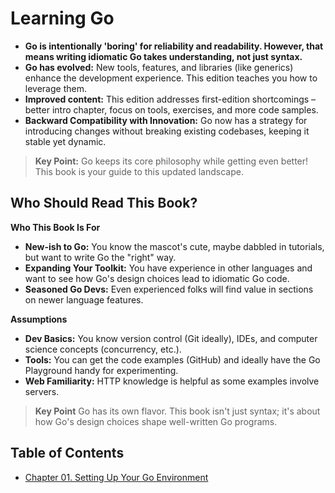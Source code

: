 # Learning Go
* **Go is intentionally 'boring' for reliability and readability. However, that means writing idiomatic Go takes understanding, not just syntax.**
* **Go has evolved:** New tools, features, and libraries (like generics) enhance the development experience. This edition teaches you how to leverage them.
* **Improved content:** This edition addresses first-edition shortcomings – better intro chapter, focus on tools, exercises, and more code samples.
* **Backward Compatibility with Innovation:**  Go now has a strategy for introducing changes without breaking existing codebases, keeping it stable yet dynamic.

> **Key Point:** Go keeps its core philosophy while getting even better! This book is your guide to this updated landscape. 


## Who Should Read This Book?

**Who This Book Is For**

* **New-ish to Go:** You know the mascot's cute, maybe dabbled in tutorials, but want to write Go the "right" way.
* **Expanding Your Toolkit:**  You have experience in other languages and want to see how Go's design choices lead to idiomatic Go code.
* **Seasoned Go Devs:** Even experienced folks will find value in sections on newer language features.

**Assumptions**

* **Dev Basics:** You know version control (Git ideally), IDEs, and computer science concepts (concurrency, etc.).
* **Tools:** You can get the code examples (GitHub) and ideally have the Go Playground handy for experimenting.
* **Web Familiarity:**  HTTP knowledge is helpful as some examples involve servers.

> **Key Point** Go has its own flavor. This book isn't just syntax; it's about how Go's design choices shape well-written Go programs. 

## Table of Contents
* [Chapter 01. Setting Up Your Go Environment](./Chapter%2001.%20Setting%20Up%20Your%20Go%20Environment/README.md)